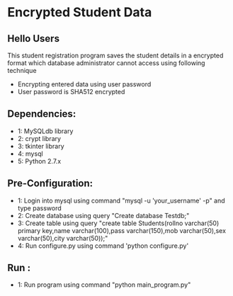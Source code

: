 
# Encrypted Student Data

## Hello Users

This student registration program saves the student details in a encrypted format which database administrator cannot access using following technique
  
  * Encrypting entered data using user password
  * User password is SHA512 encrypted


## Dependencies:

  * 1: MySQLdb library
  * 2: crypt library
  * 3: tkinter library
  * 4: mysql
  * 5: Python 2.7.x

## Pre-Configuration:

  * 1: Login into mysql using command "mysql -u 'your_username' -p" and type password
  * 2: Create database using query "Create database Testdb;"
  * 3: Create table using query "create table Students(rollno varchar(50) primary key,name varchar(100),pass varchar(150),mob varchar(50),sex varchar(50),city varchar(50));"
  * 4: Run configure.py using command 'python configure.py'

## Run : 
  * 1: Run program using command "python main_program.py"
